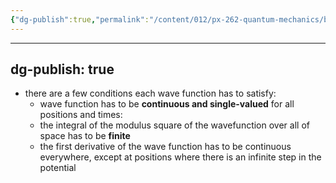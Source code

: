 ```yaml
---
{"dg-publish":true,"permalink":"/content/012/px-262-quantum-mechanics/b-introduction/px-262-b3-boundary-conditions/"}
---
```

---
dg-publish: true
---
- there are a few conditions each wave function has to satisfy:
	- wave function has to be **continuous and single-valued** for all positions and times:
	- the integral of the modulus square of the wavefunction over all of space has to be **finite** 
	- the first derivative of the wave function has to be continuous everywhere, except at positions where there is an infinite step in the potential
